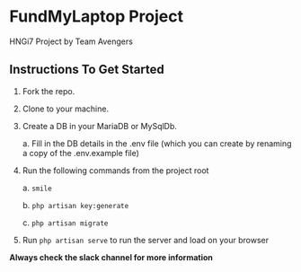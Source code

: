 # FundMyLaptop Project
HNGi7 Project by Team Avengers

## Instructions To Get Started

1. Fork the repo.

2. Clone to your machine.

3. Create a DB in your MariaDB or MySqlDb. 

    a. Fill in the DB details in the .env file (which you can create by renaming a copy of the .env.example file)
4. Run the following commands from the project root

    a. `smile`
    
    b. `php artisan key:generate`
    
    c. `php artisan migrate`
    
5. Run `php artisan serve` to run the server and load on your browser

**Always check the slack channel for more information**
